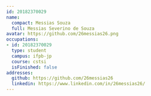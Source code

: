 ```yaml
---
id: 20182370029
name:
  compact: Messias Souza
  full: Messias Severino de Souza
avatar: https://github.com/26messias26.png
occupations:
- id: 20182370029
  type: student
  campus: ifpb-jp
  course: cstsi
  isFinished: false
addresses:
  github: https://github.com/26messias26
  linkedin: https://www.linkedin.com/in/26messias26/
---
```

